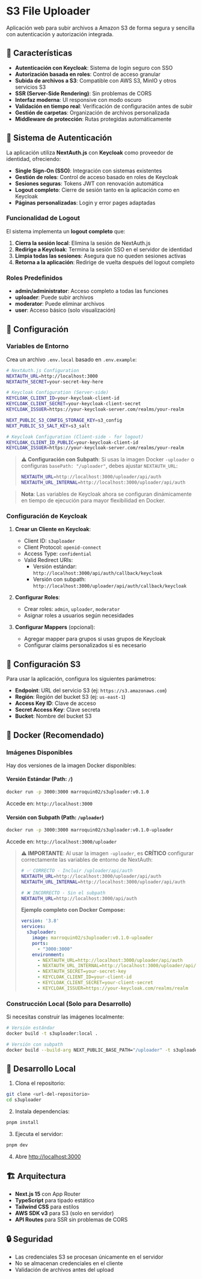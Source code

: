 # S3 File Uploader

Aplicación web para subir archivos a Amazon S3 de forma segura y sencilla con autenticación y autorización integrada.

## 🚀 Características

- **Autenticación con Keycloak**: Sistema de login seguro con SSO
- **Autorización basada en roles**: Control de acceso granular
- **Subida de archivos a S3**: Compatible con AWS S3, MinIO y otros servicios S3
- **SSR (Server-Side Rendering)**: Sin problemas de CORS
- **Interfaz moderna**: UI responsive con modo oscuro
- **Validación en tiempo real**: Verificación de configuración antes de subir
- **Gestión de carpetas**: Organización de archivos personalizada
- **Middleware de protección**: Rutas protegidas automáticamente

## 🔐 Sistema de Autenticación

La aplicación utiliza **NextAuth.js** con **Keycloak** como proveedor de identidad, ofreciendo:

- **Single Sign-On (SSO)**: Integración con sistemas existentes
- **Gestión de roles**: Control de acceso basado en roles de Keycloak
- **Sesiones seguras**: Tokens JWT con renovación automática
- **Logout completo**: Cierre de sesión tanto en la aplicación como en Keycloak
- **Páginas personalizadas**: Login y error pages adaptadas

### Funcionalidad de Logout

El sistema implementa un **logout completo** que:

1. **Cierra la sesión local**: Elimina la sesión de NextAuth.js
2. **Redirige a Keycloak**: Termina la sesión SSO en el servidor de identidad
3. **Limpia todas las sesiones**: Asegura que no queden sesiones activas
4. **Retorna a la aplicación**: Redirige de vuelta después del logout completo

### Roles Predefinidos

- **admin/administrator**: Acceso completo a todas las funciones
- **uploader**: Puede subir archivos
- **moderator**: Puede eliminar archivos
- **user**: Acceso básico (solo visualización)

## 🔧 Configuración

### Variables de Entorno

Crea un archivo `.env.local` basado en `.env.example`:

```bash
# NextAuth.js Configuration
NEXTAUTH_URL=http://localhost:3000
NEXTAUTH_SECRET=your-secret-key-here

# Keycloak Configuration (Server-side)
KEYCLOAK_CLIENT_ID=your-keycloak-client-id
KEYCLOAK_CLIENT_SECRET=your-keycloak-client-secret
KEYCLOAK_ISSUER=https://your-keycloak-server.com/realms/your-realm

NEXT_PUBLIC_S3_CONFIG_STORAGE_KEY=s3_config
NEXT_PUBLIC_S3_SALT_KEY=s3_salt

# Keycloak Configuration (Client-side - for logout)
KEYCLOAK_CLIENT_ID_PUBLIC=your-keycloak-client-id
KEYCLOAK_ISSUER=https://your-keycloak-server.com/realms/your-realm
```

> **⚠️ Configuración con Subpath**: Si usas la imagen Docker `-uploader` o configuras `basePath: "/uploader"`, debes ajustar `NEXTAUTH_URL`:
> ```bash
> NEXTAUTH_URL=http://localhost:3000/uploader/api/auth
> NEXTAUTH_URL_INTERNAL=http://localhost:3000/uploader/api/auth
> ```

> **Nota**: Las variables de Keycloak ahora se configuran dinámicamente en tiempo de ejecución para mayor flexibilidad en Docker.

### Configuración de Keycloak

1. **Crear un Cliente en Keycloak**:
   - Client ID: `s3uploader`
   - Client Protocol: `openid-connect`
   - Access Type: `confidential`
   - Valid Redirect URIs: 
     - Versión estándar: `http://localhost:3000/api/auth/callback/keycloak`
     - Versión con subpath: `http://localhost:3000/uploader/api/auth/callback/keycloak`

2. **Configurar Roles**:
   - Crear roles: `admin`, `uploader`, `moderator`
   - Asignar roles a usuarios según necesidades

3. **Configurar Mappers** (opcional):
   - Agregar mapper para grupos si usas grupos de Keycloak
   - Configurar claims personalizados si es necesario

## 🔧 Configuración S3

Para usar la aplicación, configura los siguientes parámetros:

- **Endpoint**: URL del servicio S3 (ej: `https://s3.amazonaws.com`)
- **Región**: Región del bucket S3 (ej: `us-east-1`)
- **Access Key ID**: Clave de acceso
- **Secret Access Key**: Clave secreta
- **Bucket**: Nombre del bucket S3

## 🐳 Docker (Recomendado)

### Imágenes Disponibles

Hay dos versiones de la imagen Docker disponibles:

#### Versión Estándar (Path: `/`)
```bash
docker run -p 3000:3000 marroquin02/s3uploader:v0.1.0
```
Accede en: `http://localhost:3000`

#### Versión con Subpath (Path: `/uploader`)
```bash
docker run -p 3000:3000 marroquin02/s3uploader:v0.1.0-uploader
```
Accede en: `http://localhost:3000/uploader`

> **⚠️ IMPORTANTE**: Al usar la imagen `-uploader`, es **CRÍTICO** configurar correctamente las variables de entorno de NextAuth:
> 
> ```bash
> # ✅ CORRECTO - Incluir /uploader/api/auth
> NEXTAUTH_URL=http://localhost:3000/uploader/api/auth
> NEXTAUTH_URL_INTERNAL=http://localhost:3000/uploader/api/auth
> 
> # ❌ INCORRECTO - Sin el subpath
> NEXTAUTH_URL=http://localhost:3000/api/auth
> ```
> 
> **Ejemplo completo con Docker Compose:**
> ```yaml
> version: '3.8'
> services:
>   s3uploader:
>     image: marroquin02/s3uploader:v0.1.0-uploader
>     ports:
>       - "3000:3000"
>     environment:
>       - NEXTAUTH_URL=http://localhost:3000/uploader/api/auth
>       - NEXTAUTH_URL_INTERNAL=http://localhost:3000/uploader/api/auth
>       - NEXTAUTH_SECRET=your-secret-key
>       - KEYCLOAK_CLIENT_ID=your-client-id
>       - KEYCLOAK_CLIENT_SECRET=your-client-secret
>       - KEYCLOAK_ISSUER=https://your-keycloak.com/realms/realm
> ```

### Construcción Local (Solo para Desarrollo)

Si necesitas construir las imágenes localmente:

```bash
# Versión estándar
docker build -t s3uploader:local .

# Versión con subpath
docker build --build-arg NEXT_PUBLIC_BASE_PATH="/uploader" -t s3uploader:local-uploader .
```

## 🚀 Desarrollo Local

1. Clona el repositorio:
```bash
git clone <url-del-repositorio>
cd s3uploader
```

2. Instala dependencias:
```bash
pnpm install
```

3. Ejecuta el servidor:
```bash
pnpm dev
```

4. Abre [http://localhost:3000](http://localhost:3000)

## 🏗️ Arquitectura

- **Next.js 15** con App Router
- **TypeScript** para tipado estático
- **Tailwind CSS** para estilos
- **AWS SDK v3** para S3 (solo en servidor)
- **API Routes** para SSR sin problemas de CORS

## 🔒 Seguridad

- Las credenciales S3 se procesan únicamente en el servidor
- No se almacenan credenciales en el cliente
- Validación de archivos antes del upload
